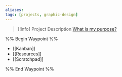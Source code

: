 ```yaml
---
aliases: 
tags: [projects, graphic-design]
---
```


> [!info] Project Description
> [What is my purpose?](https://youtu.be/X7HmltUWXgs)

%% Begin Waypoint %%
- [[Kanban]]
- [[Resources]]
- [[Scratchpad]]

%% End Waypoint %%


